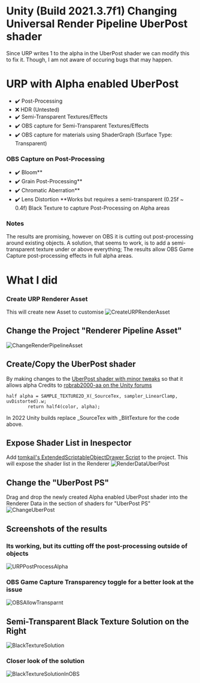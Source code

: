 # Unity (Build 2021.3.7f1) Changing Universal Render Pipeline UberPost shader
Since URP writes 1 to the alpha in the UberPost shader we can modify this to fix it. Though, I am not aware of occuring bugs that may happen.

# URP with Alpha enabled UberPost
- :heavy_check_mark: Post-Processing
- :x: HDR (Untested)
- :heavy_check_mark: Semi-Transparent Textures/Effects
- :heavy_check_mark: OBS capture for Semi-Transparent Textures/Effects
- :heavy_check_mark: OBS capture for materials using ShaderGraph (Surface Type: Transparent)
### OBS Capture on Post-Processing
- :heavy_check_mark: Bloom**
- :heavy_check_mark: Grain Post-Processing**
- :heavy_check_mark: Chromatic Aberration**
- :heavy_check_mark: Lens Distortion
**Works but requires a  semi-transparent (0.25f ~ 0.4f) Black Texture to capture Post-Processing on Alpha areas

### Notes
The results are promising, however on OBS it is cutting out post-processing around existing objects. A solution, that seems to work, is to add a semi-transparent texture under or above everything; The results allow OBS Game Capture post-processing effects in full alpha areas.


# What I did
### Create URP Renderer Asset
This will create new Asset to customise
![CreateURPRenderAsset](https://user-images.githubusercontent.com/14833895/187855923-0da2dce0-4da1-4270-9fa3-f506d9e1e633.png)

## Change the Project "Renderer Pipeline Asset"
![ChangeRenderPipelineAsset](https://user-images.githubusercontent.com/14833895/187855965-db67110e-3a4f-4caa-a2b9-65098c2c36d5.png)

## Create/Copy the UberPost shader
By making changes to the [UberPost shader with minor tweaks](https://github.com/Chippalrus/UnityTransparentWindows/blob/master/Universal%20Render%20Pipeline%20UberPost/Assets/_HoloTest/Shaders/AlphaUberPost.shader) so that it allows alpha
Credits to [robrab2000-aa on the Unity forums](https://forum.unity.com/threads/transparent-rendertexture-with-postprocessing.1265873/)
```
half alpha = SAMPLE_TEXTURE2D_X(_SourceTex, sampler_LinearClamp, uvDistorted).w;
        return half4(color, alpha);
```
In 2022 Unity builds replace _SourceTex with _BlitTexture for the code above.

## Expose Shader List in Inespector
Add [tomkail's ExtendedScriptableObjectDrawer Script](https://gist.github.com/tomkail/ba4136e6aa990f4dc94e0d39ec6a058c) to the project. This will expose the shader list in the Renderer
![RenderDataUberPost](https://user-images.githubusercontent.com/14833895/187855988-5d036163-67be-477e-9df0-d9a41a3f5984.png)

## Change the "UberPost PS" 
Drag and drop the newly created Alpha enabled UberPost shader into the Renderer Data in the section of shaders for "UberPost PS"
![ChangeUberPost](https://user-images.githubusercontent.com/14833895/187892545-a8e07748-341e-42f2-a6ff-21348f6a2044.png)


## Screenshots of the results
### Its working, but its cutting off the post-processing outside of objects
![URPPostProcessAlpha](https://user-images.githubusercontent.com/14833895/187857905-ea3bfbc7-6ef4-4601-87db-f5d557c0c701.png)

### OBS Game Capture Transparency toggle for a better look at the issue
![OBSAllowTransparnt](https://user-images.githubusercontent.com/14833895/187857861-dd679bb0-6a7b-4931-9a2e-19fb4338729a.png)


## Semi-Transparent Black Texture Solution on the Right
![BlackTextureSolution](https://user-images.githubusercontent.com/14833895/187908663-40e90091-2cdc-4288-abd5-5fd72d71aef4.png)

### Closer look of the solution
![BlackTextureSolutionInOBS](https://user-images.githubusercontent.com/14833895/187908670-526ea29c-abad-42be-a9f1-e2dc75698465.png)
